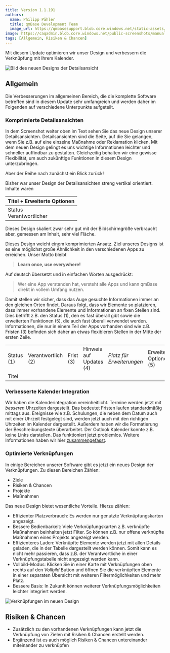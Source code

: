 ```yaml
---
title: Version 1.1.191
authors:
  name: Philipp Pähler
  title: qmBase Development Team
  image_url: https://qmbasesupport.blob.core.windows.net/static-assets/img/persons/paehler_round.png
image: https://caqadmin.blob.core.windows.net/public-screenshots/manual-screenshots/Screenshot2023-06-01-newDetailsDesign.png
tags: [Allgemein, Risiken & Chancen]
---
```


Mit diesem Update optimieren wir unser Design und verbessern die Verknüpfung mit Ihrem Kalender.

![Bild des neuen Designs der Detailsansicht](https://caqadmin.blob.core.windows.net/public-screenshots/manual-screenshots/Screenshot2023-06-01-newDetailsDesign.png)

<!--truncate-->

## Allgemein

Die Verbesserungen im allgemeinen Bereich, die die komplette Software betreffen sind in diesem Update sehr umfangreich und werden daher im Folgenden auf verschiedene Unterpunkte aufgeteilt.

### Komprimierte Detailsansichten

In dem Screenshot weiter oben im Text sehen Sie das neue Design unserer Detailsansichten. Detailsansichten sind die Seite, auf die Sie gelangen, wenn Sie z.B. auf eine einzelne Maßnahme oder Reklamation klicken.
Mit dem neuen Design gelingt es uns wichtige Informationen leichter und schneller auffindbar zu gestalten.
Gleichzeitig behalten wir eine gewisse Flexibilität, um auch zukünftige Funktionen in diesem Design unterzubringen.

Aber der Reihe nach zunächst ein Blick zurück!

Bisher war unser Design der Detailsansichten streng vertikal orientiert. Inhalte waren

| Titel + Erweiterte Optionen   |
| ----------------------------- |
| Status <br/> Verantwortlicher |

Dieses Design skaliert zwar sehr gut mit der Bildschirmgröße verbraucht aber, gemessen am Inhalt, sehr viel Fläche.

Dieses Design weicht einem komprimierten Ansatz. Ziel unseres Designs ist es eine möglichst große Ähnlichkeit in den verschiedenen Apps zu erreichen.
Unser Motto bleibt

> **Learn once, use everywhere!**

Auf deutsch übersetzt und in einfachen Worten ausgedrückt:

> Wer eine App verstanden hat, versteht alle Apps und kann qmBase direkt in vollem Umfang nutzen.

Damit stellen wir sicher, dass das Auge gesuchte Informationen immer an den gleichen Orten findet. Daraus folgt, dass wir Elemente so platzieren, dass immer vorhandene Elemente und Informationen an fixen Stellen sind.
Dies betrifft z.B. den Status (1), den es fast überall gibt sowie die erweiterten Funktionen (5), die auch fast überall verwendet werden.
Informationen, die nur in einem Teil der Apps vorhanden sind wie z.B. Fristen (3) befinden sich daher an etwas flexibleren Stellen in der Mitte der ersten Zeile.

<table>
<tr>
<td>Status (1)</td>
<td>Verantwortlich (2)</td>
<td>Frist (3)</td>
<td>Hinweis auf Updates (4)</td>
<td><i>Platz für Erweiterungen</i></td>
<td>Erweiterte Optionen (5)</td>
</tr>
<tr>
<td colspan="6">Titel</td>
</tr>
</table>

### Verbesserte Kalender Integration

Wir haben die Kalenderintegration vereinheitlicht. Termine werden jetzt mit _besseren_ Uhrzeiten dargestellt. Das bedeutet Fristen laufen standardmäßig mittags aus.
Ereignisse wie z.B. Schulungen, die neben dem Datum auch mit einer Uhrzeit festgelegt sind, werden jetzt auch mit den richtigen Uhrzeiten im Kalender dargestellt.
Außerdem haben wir die Formatierung der Beschreibungstexte überarbeitet. Der Outlook Kalender konnte z.B. keine Links darstellen. Das funktioniert jetzt problemlos.
Weitere Informationen haben wir hier [zusammengefasst](/docs/account/profile#wie-kann-ich-meinen-kalender-verknüpfen).

### Optimierte Verknüpfungen

In einige Bereichen unserer Software gibt es jetzt ein neues Design der Verknüpfungen. Zu diesen Bereichen Zählen:

- Ziele
- Risiken & Chancen
- Projekte
- Maßnahmen

Das neue Design bietet wesentliche Vorteile. Hierzu zählen:

- Effizienter Platzverbrauch: Es werden nur genutzte Verknüpfungskarten angezeigt.
- Bessere Bedienbarkeit: Viele Verknüpfungskarten z.B. verknüpfte Maßnahmen beinhalten jetzt Filter. So können z.B. nur offene verknüpfte Maßnahmen eines Projekts angezeigt werden.
- Effizienteres Laden: Verknüpfte Elemente werden jetzt mit allen Details geladen, die in der Tabelle dargestellt werden können. Somit kann es nicht mehr passieren, dass z.B. der Verantwortliche in einer Verknüpfungstabelle nicht angezeigt werden kann.
- Vollbild-Modus: Klicken Sie in einer Karte mit Verknüpfungen oben rechts auf den _Vollbild_ Button und öffnen Sie die verknüpften Elemente in einer separaten Übersicht mit weiteren Filtermöglichkeiten und mehr Platz.
- Bessere Basis: In Zukunft können weiterer Verknüpfungsmöglichkeiten leichter integriert werden.

![Verknüpfungen im neuen Design](https://caqadmin.blob.core.windows.net/public-screenshots/manual-screenshots/20220913_new_connection.gif)

## Risiken & Chancen

- Zusätzlich zu den vorhandenen Verknüpfungen kann jetzt die Verknüpfung von Zielen mit Risiken & Chancen erstellt werden.
- Ergänzend ist es auch möglich Risiken & Chancen untereinander miteinander zu verknüpfen
